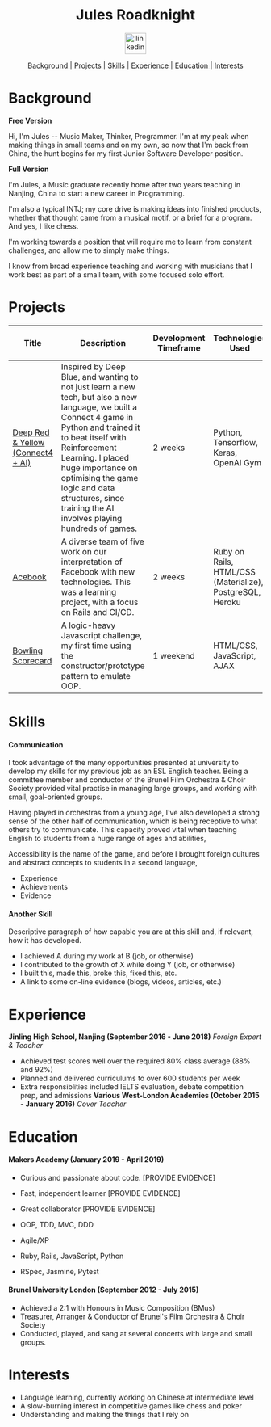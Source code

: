 <h1 align="center">Jules Roadknight</h1>

<p align="center">
<a href="https://www.linkedin.com/in/jules-roadknight/">
<img src="https://www.iconfinder.com/data/icons/free-social-icons/67/linkedin_circle_color-512.png" alt="linkedin" hspace="50" height="42" width="42"></a></p>

<div align="center">
    
[Background ](#background) | 
[Projects ](#projects) | 
[Skills ](#skills) | 
[Experience ](#experience) | 
[Education ](#education) | 
[Interests ](#interests)

</div>

# Background

**Free Version**

Hi, I'm Jules -- Music Maker, Thinker, Programmer. I'm at my peak when making things in small teams and on my own, so now that I'm back from China, the hunt begins for my first Junior Software Developer position.

**Full Version**

I'm Jules, a Music graduate recently home after two years teaching in Nanjing, China to start a new career in Programming.

I'm also a typical INTJ; my core drive is making ideas into finished products, whether that thought came from a musical motif, or a brief for a program. And yes, I like chess.

I'm working towards a position that will require me to learn from constant challenges, and allow me to simply make things.

I know from broad experience teaching and working with musicians that I work best as part of a small team, with some focused solo effort.

# Projects
| Title | Description | Development Timeframe | Technologies Used | Test Suites/CIs/CDs Employed |
|--|--|--|--|--|
| [Deep Red & Yellow (Connect4 + AI)](https://github.com/Jimjule/deep_red_yellow_connect4) | Inspired by Deep Blue, and wanting to not just learn a new tech, but also a new language, we built a Connect 4 game in Python and trained it to beat itself with Reinforcement Learning. I placed huge importance on optimising the game logic and data structures, since training the AI involves playing hundreds of games. | 2 weeks | Python, Tensorflow, Keras, OpenAI Gym | Pytest |
| [Acebook](https://github.com/Jimjule/Acebook-Team_404) | A diverse team of five work on our interpretation of Facebook with new technologies. This was a learning project, with a focus on Rails and CI/CD. | 2 weeks | Ruby on Rails, HTML/CSS (Materialize), PostgreSQL, Heroku | RSpec, Capybara, Travis, Selenium Webdriver |
| [Bowling Scorecard](https://github.com/Jimjule/bowling-challenge) | A logic-heavy Javascript challenge, my first time using the constructor/prototype pattern to emulate OOP.  | 1 weekend |HTML/CSS, JavaScript, AJAX | Jasmine  |

# Skills

#### Communication

I took advantage of the many opportunities presented at university to develop my skills for my previous job as an ESL English teacher. Being a committee member and conductor of the Brunel Film Orchestra & Choir Society provided vital practise in managing large groups, and working with small, goal-oriented groups.

Having played in orchestras from a young age, I've also developed a strong sense of the other half of communication, which is being receptive to what others try to communicate. This capacity proved vital when teaching English to students from a huge range of ages and abilities, 

Accessibility is the name of the game, and before I brought foreign cultures and abstract concepts to students in a second language, 

- Experience
- Achievements
- Evidence

#### Another Skill

Descriptive paragraph of how capable you are at this skill and, if relevant, how it has developed.

- I achieved A during my work at B (job, or otherwise)
- I contributed to the growth of X while doing Y (job, or otherwise)
- I built this, made this, broke this, fixed this, etc.
- A link to some on-line evidence (blogs, videos, articles, etc.)

# Experience

**Jinling High School, Nanjing (September 2016 - June 2018)**
*Foreign Expert & Teacher*
- Achieved test scores well over the required 80% class average (88% and 92%)
- Planned and delivered curriculums to over 600 students per week
- Extra responsiblities included IELTS evaluation, debate competition prep, and admissions
**Various West-London Academies (October 2015 - January 2016)**
*Cover Teacher*  

# Education

#### Makers Academy (January 2019 - April 2019)

- Curious and passionate about code. [PROVIDE EVIDENCE]
- Fast, independent learner [PROVIDE EVIDENCE]
- Great collaborator [PROVIDE EVIDENCE]

- OOP, TDD, MVC, DDD
- Agile/XP
- Ruby, Rails, JavaScript, Python
- RSpec, Jasmine, Pytest

#### Brunel University London (September 2012 - July 2015)

- Achieved a 2:1 with Honours in Music Composition (BMus)
- Treasurer, Arranger & Conductor of Brunel's Film Orchestra & Choir Society
- Conducted, played, and sang at several concerts with large and small groups.

# Interests

- Language learning, currently working on Chinese at intermediate level
- A slow-burning interest in competitive games like chess and poker
- Understanding and making the things that I rely on
